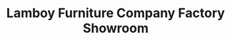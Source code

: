 ---
title: "Lamboy Furniture Company Factory Showroom"
url: /camden/lamboy-furniture-company-factory-showroom/
shop: Möbel
---